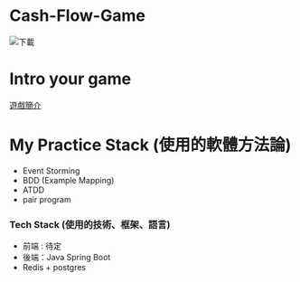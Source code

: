 # Cash-Flow-Game
![下載](https://user-images.githubusercontent.com/28628745/196186741-21421161-e184-4df9-b116-38c3458ffd3a.jpg)



# Intro your game
[遊戲簡介](https://www.youtube.com/watch?v=KOn5-iz-czI&ab_channel=%E7%B4%A0%E4%BA%BAV%E6%80%AA%E7%9C%8B%E4%B8%96%E7%95%8C)

# My Practice Stack (使用的軟體方法論)
- Event Storming 
- BDD (Example Mapping)
- ATDD
- pair program

### Tech Stack (使用的技術、框架、語言)
- 前端 : 待定
- 後端：Java Spring Boot
- Redis + postgres


